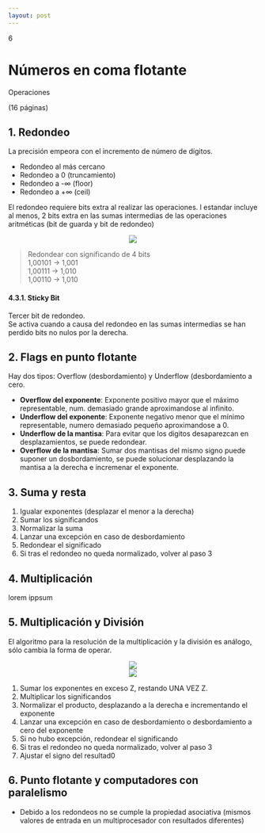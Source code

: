 ```yaml
--- 
layout: post
---
```

<div class="header">
  <div class="numbrerUnit">6</div>
  <h1>Números en coma flotante</h1>
  <subtitle>Operaciones</subtitle>
</div>

(16 páginas)

## 1. Redondeo
La precisión empeora con el incremento de número de dígitos.
 - Redondeo al más cercano
 - Redondeo a 0 (truncamiento)
 - Redondeo a -∞ (floor)
 - Redondeo a +∞ (ceil)

El redondeo requiere bits extra al realizar las operaciones. l estandar incluye al menos, 2 bits extra en las sumas intermedias de las operaciones aritméticas (bit de guarda y bit de redondeo)

<center><img src="https://i.gyazo.com/f9a8213557255cea1acf89df2e7fc0be.png"></center>

<blockquote>
  Redondear con significando de 4 bits<br>
  1,00101 -> 1,001<br>
  1,00111 -> 1,010<br>
  1,00110 -> 1,010<br>
</blockquote>

#### 4.3.1. Sticky Bit
Tercer bit de redondeo.<br>
Se activa cuando a causa del redondeo en las sumas intermedias se han perdido bits no nulos por la derecha.

## 2. Flags en punto flotante 
Hay dos tipos: Overflow (desbordamiento) y Underflow (desbordamiento a cero.
 - **Overflow del exponente**: Exponente positivo mayor que el máximo representable, num. demasiado grande aproximandose al infinito.
 - **Underflow del exponente**: Exponente negativo menor que el mínimo representable, numero demasiado pequeño aproximandose a 0.
 - **Underflow de la mantisa**: Para evitar que los digitos desaparezcan en desplazamientos, se puede redondear.
 - **Overflow de la mantisa**: Sumar dos mantisas del mismo signo puede suponer un dosbordamiento, se puede solucionar desplazando la mantisa a la derecha e incremenar el exponente.

## 3. Suma y resta
1) Igualar exponentes (desplazar el menor a la derecha)
2) Sumar los significandos
3) Normalizar la suma
4) Lanzar una excepción en caso de desbordamiento
5) Redondear el significado
6) Si tras el redondeo no queda normalizado, volver al paso 3
## 4. Multiplicación
lorem ippsum

## 5. Multiplicación y División

El algoritmo para la resolución de la multiplicación y la división es análogo, sólo cambia la forma de operar.
<center><img src="https://i.gyazo.com/aa8b16dcfcec0bf5930e63db905bcdc2.png"></center>
<center><img src="https://i.gyazo.com/a919e2393bbbba7e55277d778edba087.png"></center>


1) Sumar los exponentes en exceso Z, restando UNA VEZ Z.
2) Multiplicar los significandos
3) Normalizar el producto, desplazando a la derecha e 
incrementando el exponente
4) Lanzar una excepción en caso de desbordamiento o 
desbordamiento a cero del exponente
5) Si no hubo excepción, redondear el significando
6) Si tras el redondeo no queda normalizado, volver al 
paso 3
7) Ajustar el signo del resultad0

## 6. Punto flotante y computadores con paralelismo
 -  Debido a los redondeos no se cumple la propiedad asociativa (mismos valores de entrada en un multiprocesador con resultados diferentes)

